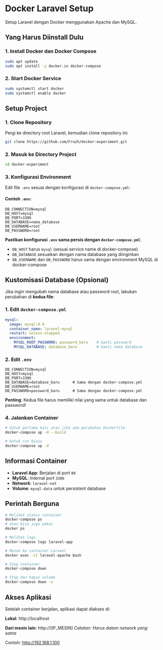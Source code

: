 # Docker Laravel Setup

Setup Laravel dengan Docker menggunakan Apache dan MySQL.

## Yang Harus Diinstall Dulu

### 1. Install Docker dan Docker Compose
```bash
sudo apt update
sudo apt install -y docker.io docker-compose
```

### 2. Start Docker Service
```bash
sudo systemctl start docker
sudo systemctl enable docker
```

## Setup Project

### 1. Clone Repository
Pergi ke directory root Laravel, kemudian clone repository ini:
```bash
git clone https://github.com/Fruzh/docker-experiment.git
```

### 2. Masuk ke Directory Project
```bash
cd docker-experiment
```

### 3. Konfigurasi Environment
Edit file `.env` sesuai dengan konfigurasi di `docker-compose.yml`:

#### Contoh `.env`:
```env
DB_CONNECTION=mysql
DB_HOST=mysql
DB_PORT=3306
DB_DATABASE=nama_database
DB_USERNAME=root
DB_PASSWORD=root
```

**Pastikan konfigurasi `.env` sama persis dengan `docker-compose.yml`**:
- `DB_HOST` harus `mysql` (sesuai service name di docker-compose)
- `DB_DATABASE` sesuaikan dengan nama database yang diinginkan
- `DB_USERNAME` dan `DB_PASSWORD` harus sama dengan environment MySQL di docker-compose

## Kustomisasi Database (Opsional)

Jika ingin mengubah nama database atau password root, lakukan perubahan di **kedua file**:

### 1. Edit `docker-compose.yml`
```yaml
mysql:
  image: mysql:8.0
  container_name: laravel-mysql
  restart: unless-stopped
  environment:
    MYSQL_ROOT_PASSWORD: password_baru    # Ganti password
    MYSQL_DATABASE: database_baru         # Ganti nama database
```

### 2. Edit `.env`
```env
DB_CONNECTION=mysql
DB_HOST=mysql
DB_PORT=3306
DB_DATABASE=database_baru      # Sama dengan docker-compose.yml
DB_USERNAME=root
DB_PASSWORD=password_baru      # Sama dengan docker-compose.yml
```

**Penting**: Kedua file harus memiliki nilai yang sama untuk database dan password!

### 4. Jalankan Container
```bash
# Untuk pertama kali atau jika ada perubahan Dockerfile
docker-compose up -d --build

# Untuk run biasa
docker-compose up -d
```

## Informasi Container

- **Laravel App**: Berjalan di port `80`
- **MySQL**: Internal port `3306` 
- **Network**: `laravel-net`
- **Volume**: `mysql-data` untuk persistent database

## Perintah Berguna

```bash
# Melihat status container
docker-compose ps
# atau bisa juga pakai
docker ps

# Melihat logs
docker-compose logs laravel-app

# Masuk ke container Laravel
docker exec -it laravel-apache bash

# Stop container
docker-compose down

# Stop dan hapus volume
docker-compose down -v
```

## Akses Aplikasi

Setelah container berjalan, aplikasi dapat diakses di:

**Lokal**: http://localhost

**Dari mesin lain**: http://[IP_MESIN] 
*Catatan: Harus dalam network yang sama*

Contoh: http://192.168.1.100